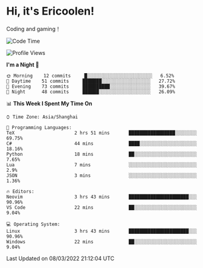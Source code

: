 # Hi, it's Ericoolen!
Coding and gaming！

<!--START_SECTION:waka-->
![Code Time](http://img.shields.io/badge/Code%20Time-188%20hrs%2042%20mins-blue)

![Profile Views](http://img.shields.io/badge/Profile%20Views-0-blue)

**I'm a Night 🦉** 

```text
🌞 Morning    12 commits     █░░░░░░░░░░░░░░░░░░░░░░░░   6.52% 
🌆 Daytime    51 commits     ███████░░░░░░░░░░░░░░░░░░   27.72% 
🌃 Evening    73 commits     ██████████░░░░░░░░░░░░░░░   39.67% 
🌙 Night      48 commits     ██████░░░░░░░░░░░░░░░░░░░   26.09%

```


📊 **This Week I Spent My Time On** 

```text
⌚︎ Time Zone: Asia/Shanghai

💬 Programming Languages: 
TeX                      2 hrs 51 mins       █████████████████░░░░░░░░   69.75% 
C#                       44 mins             ████░░░░░░░░░░░░░░░░░░░░░   18.16% 
Python                   18 mins             ██░░░░░░░░░░░░░░░░░░░░░░░   7.65% 
Lua                      7 mins              ░░░░░░░░░░░░░░░░░░░░░░░░░   2.9% 
JSON                     3 mins              ░░░░░░░░░░░░░░░░░░░░░░░░░   1.36%

🔥 Editors: 
Neovim                   3 hrs 43 mins       ██████████████████████░░░   90.96% 
VS Code                  22 mins             ██░░░░░░░░░░░░░░░░░░░░░░░   9.04%

💻 Operating System: 
Linux                    3 hrs 43 mins       ██████████████████████░░░   90.96% 
Windows                  22 mins             ██░░░░░░░░░░░░░░░░░░░░░░░   9.04%

```


 Last Updated on 08/03/2022 21:12:04 UTC
<!--END_SECTION:waka-->

